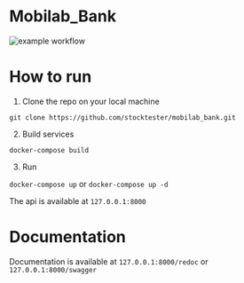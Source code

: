# Mobilab_Bank

![example workflow](https://github.com/stocktester/mobilab_bank/actions/workflows/main.yml/badge.svg)

# How to run
1. Clone the repo on your local machine

`git clone https://github.com/stocktester/mobilab_bank.git`

2. Build services

`docker-compose build`

3. Run

`docker-compose up`  or `docker-compose up -d`

The api is available at `127.0.0.1:8000`

# Documentation

Documentation is available at `127.0.0.1:8000/redoc` or `127.0.0.1:8000/swagger`